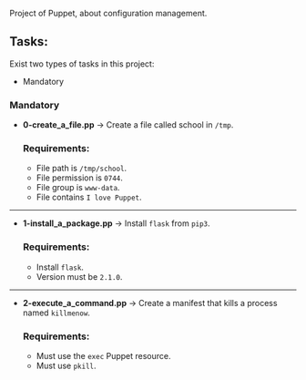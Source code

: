 
Project of Puppet, about configuration management.

## Tasks:

Exist two types of tasks in this project:

- Mandatory

### Mandatory

- **0-create_a_file.pp** &rarr; Create a file called school in `/tmp`.

	### Requirements:
	- File path is `/tmp/school`.
	- File permission is `0744`.
	- File group is `www-data`.
	- File contains `I love Puppet`.

---

- **1-install_a_package.pp** &rarr; Install `flask` from `pip3`.

	### Requirements:
	- Install `flask`.
	- Version must be `2.1.0`.

---

- **2-execute_a_command.pp** &rarr; Create a manifest that kills a process named `killmenow`.

	### Requirements:
	- Must use the `exec` Puppet resource.
	- Must use `pkill`.
